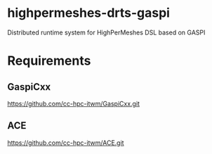 # highpermeshes-drts-gaspi
Distributed runtime system for HighPerMeshes DSL based on GASPI

# Requirements

## GaspiCxx

https://github.com/cc-hpc-itwm/GaspiCxx.git

## ACE

https://github.com/cc-hpc-itwm/ACE.git
